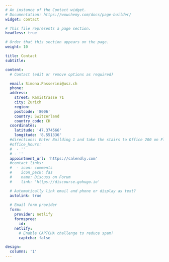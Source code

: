 ```yaml
---
# An instance of the Contact widget.
# Documentation: https://wowchemy.com/docs/page-builder/
widget: contact

# This file represents a page section.
headless: true

# Order that this section appears on the page.
weight: 10

title: Contact
subtitle:

content:
  # Contact (edit or remove options as required)

  email: Simona.Passerini@usz.ch
  phone: 
  address:
    street: Ramistrasse 71
    city: Zurich
    region: 
    postcode: '8006'
    country: Switzerland
    country_code: CH
  coordinates:
    latitude: '47.374566'
    longitude: '8.551336'
  #directions: Enter Building 1 and take the stairs to Office 200 on Floor 2
  #office_hours:
  #  - ''
  # - ''
  appointment_url: 'https://calendly.com'
  #contact_links:
  #  - icon: comments
  #    icon_pack: fas
  #    name: Discuss on Forum
  #    link: 'https://discourse.gohugo.io'

  # Automatically link email and phone or display as text?
  autolink: true
  
  # Email form provider
  form:
    provider: netlify
    formspree:
      id:
    netlify:
      # Enable CAPTCHA challenge to reduce spam?
      captcha: false

design:
  columns: '1'
---
```



